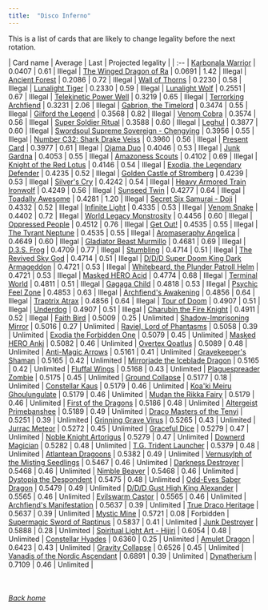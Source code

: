 ```yaml
---
title:  "Disco Inferno"
---
```


This is a list of cards that are likely to change legality before the next rotation.

| Card name | Average | Last | Projected legality |
| :-- |
[Karbonala Warrior](https://db.ygoprodeck.com/card/?search=Karbonala%20Warrior) | 0.0407 | 0.61 | Illegal |
[The Winged Dragon of Ra](https://db.ygoprodeck.com/card/?search=The%20Winged%20Dragon%20of%20Ra) | 0.0691 | 1.42 | Illegal |
[Ancient Forest](https://db.ygoprodeck.com/card/?search=Ancient%20Forest) | 0.2086 | 0.72 | Illegal |
[Wall of Thorns](https://db.ygoprodeck.com/card/?search=Wall%20of%20Thorns) | 0.2230 | 0.58 | Illegal |
[Lunalight Tiger](https://db.ygoprodeck.com/card/?search=Lunalight%20Tiger) | 0.2330 | 0.59 | Illegal |
[Lunalight Wolf](https://db.ygoprodeck.com/card/?search=Lunalight%20Wolf) | 0.2551 | 0.67 | Illegal |
[Telekinetic Power Well](https://db.ygoprodeck.com/card/?search=Telekinetic%20Power%20Well) | 0.3219 | 0.65 | Illegal |
[Terrorking Archfiend](https://db.ygoprodeck.com/card/?search=Terrorking%20Archfiend) | 0.3231 | 2.06 | Illegal |
[Gabrion, the Timelord](https://db.ygoprodeck.com/card/?search=Gabrion,%20the%20Timelord) | 0.3474 | 0.55 | Illegal |
[Gilford the Legend](https://db.ygoprodeck.com/card/?search=Gilford%20the%20Legend) | 0.3568 | 0.82 | Illegal |
[Venom Cobra](https://db.ygoprodeck.com/card/?search=Venom%20Cobra) | 0.3574 | 0.56 | Illegal |
[Super Soldier Ritual](https://db.ygoprodeck.com/card/?search=Super%20Soldier%20Ritual) | 0.3588 | 0.60 | Illegal |
[Leghul](https://db.ygoprodeck.com/card/?search=Leghul) | 0.3877 | 0.60 | Illegal |
[Swordsoul Supreme Sovereign - Chengying](https://db.ygoprodeck.com/card/?search=Swordsoul%20Supreme%20Sovereign%20-%20Chengying) | 0.3956 | 0.55 | Illegal |
[Number C32: Shark Drake Veiss](https://db.ygoprodeck.com/card/?search=Number%20C32:%20Shark%20Drake%20Veiss) | 0.3960 | 0.56 | Illegal |
[Present Card](https://db.ygoprodeck.com/card/?search=Present%20Card) | 0.3977 | 0.61 | Illegal |
[Ojama Duo](https://db.ygoprodeck.com/card/?search=Ojama%20Duo) | 0.4046 | 0.53 | Illegal |
[Junk Gardna](https://db.ygoprodeck.com/card/?search=Junk%20Gardna) | 0.4053 | 0.55 | Illegal |
[Amazoness Scouts](https://db.ygoprodeck.com/card/?search=Amazoness%20Scouts) | 0.4102 | 0.69 | Illegal |
[Knight of the Red Lotus](https://db.ygoprodeck.com/card/?search=Knight%20of%20the%20Red%20Lotus) | 0.4146 | 0.54 | Illegal |
[Exodia, the Legendary Defender](https://db.ygoprodeck.com/card/?search=Exodia,%20the%20Legendary%20Defender) | 0.4235 | 0.52 | Illegal |
[Golden Castle of Stromberg](https://db.ygoprodeck.com/card/?search=Golden%20Castle%20of%20Stromberg) | 0.4239 | 0.53 | Illegal |
[Silver's Cry](https://db.ygoprodeck.com/card/?search=Silver's%20Cry) | 0.4242 | 0.54 | Illegal |
[Heavy Armored Train Ironwolf](https://db.ygoprodeck.com/card/?search=Heavy%20Armored%20Train%20Ironwolf) | 0.4249 | 0.56 | Illegal |
[Sunseed Twin](https://db.ygoprodeck.com/card/?search=Sunseed%20Twin) | 0.4277 | 0.64 | Illegal |
[Toadally Awesome](https://db.ygoprodeck.com/card/?search=Toadally%20Awesome) | 0.4281 | 1.20 | Illegal |
[Secret Six Samurai - Doji](https://db.ygoprodeck.com/card/?search=Secret%20Six%20Samurai%20-%20Doji) | 0.4332 | 0.52 | Illegal |
[Infinite Light](https://db.ygoprodeck.com/card/?search=Infinite%20Light) | 0.4335 | 0.53 | Illegal |
[Venom Snake](https://db.ygoprodeck.com/card/?search=Venom%20Snake) | 0.4402 | 0.72 | Illegal |
[World Legacy Monstrosity](https://db.ygoprodeck.com/card/?search=World%20Legacy%20Monstrosity) | 0.4456 | 0.60 | Illegal |
[Oppressed People](https://db.ygoprodeck.com/card/?search=Oppressed%20People) | 0.4512 | 0.76 | Illegal |
[Get Out!](https://db.ygoprodeck.com/card/?search=Get%20Out!) | 0.4535 | 0.55 | Illegal |
[The Tyrant Neptune](https://db.ygoprodeck.com/card/?search=The%20Tyrant%20Neptune) | 0.4535 | 0.55 | Illegal |
[Aromaseraphy Angelica](https://db.ygoprodeck.com/card/?search=Aromaseraphy%20Angelica) | 0.4649 | 0.60 | Illegal |
[Gladiator Beast Murmillo](https://db.ygoprodeck.com/card/?search=Gladiator%20Beast%20Murmillo) | 0.4681 | 0.69 | Illegal |
[D.3.S. Frog](https://db.ygoprodeck.com/card/?search=D.3.S.%20Frog) | 0.4709 | 0.77 | Illegal |
[Stumbling](https://db.ygoprodeck.com/card/?search=Stumbling) | 0.4714 | 0.51 | Illegal |
[The Revived Sky God](https://db.ygoprodeck.com/card/?search=The%20Revived%20Sky%20God) | 0.4714 | 0.51 | Illegal |
[D/D/D Super Doom King Dark Armageddon](https://db.ygoprodeck.com/card/?search=D/D/D%20Super%20Doom%20King%20Dark%20Armageddon) | 0.4721 | 0.53 | Illegal |
[Whitebeard, the Plunder Patroll Helm](https://db.ygoprodeck.com/card/?search=Whitebeard,%20the%20Plunder%20Patroll%20Helm) | 0.4721 | 0.53 | Illegal |
[Masked HERO Acid](https://db.ygoprodeck.com/card/?search=Masked%20HERO%20Acid) | 0.4774 | 0.68 | Illegal |
[Terminal World](https://db.ygoprodeck.com/card/?search=Terminal%20World) | 0.4811 | 0.51 | Illegal |
[Gagaga Child](https://db.ygoprodeck.com/card/?search=Gagaga%20Child) | 0.4818 | 0.53 | Illegal |
[Psychic Feel Zone](https://db.ygoprodeck.com/card/?search=Psychic%20Feel%20Zone) | 0.4853 | 0.63 | Illegal |
[Archfiend's Awakening](https://db.ygoprodeck.com/card/?search=Archfiend's%20Awakening) | 0.4856 | 0.64 | Illegal |
[Traptrix Atrax](https://db.ygoprodeck.com/card/?search=Traptrix%20Atrax) | 0.4856 | 0.64 | Illegal |
[Tour of Doom](https://db.ygoprodeck.com/card/?search=Tour%20of%20Doom) | 0.4907 | 0.51 | Illegal |
[Underdog](https://db.ygoprodeck.com/card/?search=Underdog) | 0.4907 | 0.51 | Illegal |
[Charubin the Fire Knight](https://db.ygoprodeck.com/card/?search=Charubin%20the%20Fire%20Knight) | 0.4911 | 0.52 | Illegal |
[Faith Bird](https://db.ygoprodeck.com/card/?search=Faith%20Bird) | 0.5009 | 0.25 | Unlimited |
[Shadow-Imprisoning Mirror](https://db.ygoprodeck.com/card/?search=Shadow-Imprisoning%20Mirror) | 0.5016 | 0.27 | Unlimited |
[Raviel, Lord of Phantasms](https://db.ygoprodeck.com/card/?search=Raviel,%20Lord%20of%20Phantasms) | 0.5058 | 0.39 | Unlimited |
[Exodia the Forbidden One](https://db.ygoprodeck.com/card/?search=Exodia%20the%20Forbidden%20One) | 0.5079 | 0.45 | Unlimited |
[Masked HERO Anki](https://db.ygoprodeck.com/card/?search=Masked%20HERO%20Anki) | 0.5082 | 0.46 | Unlimited |
[Overtex Qoatlus](https://db.ygoprodeck.com/card/?search=Overtex%20Qoatlus) | 0.5089 | 0.48 | Unlimited |
[Anti-Magic Arrows](https://db.ygoprodeck.com/card/?search=Anti-Magic%20Arrows) | 0.5161 | 0.41 | Unlimited |
[Gravekeeper's Shaman](https://db.ygoprodeck.com/card/?search=Gravekeeper's%20Shaman) | 0.5165 | 0.42 | Unlimited |
[Mirrorjade the Iceblade Dragon](https://db.ygoprodeck.com/card/?search=Mirrorjade%20the%20Iceblade%20Dragon) | 0.5165 | 0.42 | Unlimited |
[Fluffal Wings](https://db.ygoprodeck.com/card/?search=Fluffal%20Wings) | 0.5168 | 0.43 | Unlimited |
[Plaguespreader Zombie](https://db.ygoprodeck.com/card/?search=Plaguespreader%20Zombie) | 0.5175 | 0.45 | Unlimited |
[Ground Collapse](https://db.ygoprodeck.com/card/?search=Ground%20Collapse) | 0.5177 | 0.18 | Unlimited |
[Constellar Kaus](https://db.ygoprodeck.com/card/?search=Constellar%20Kaus) | 0.5179 | 0.46 | Unlimited |
[Koa'ki Meiru Ghoulungulate](https://db.ygoprodeck.com/card/?search=Koa'ki%20Meiru%20Ghoulungulate) | 0.5179 | 0.46 | Unlimited |
[Mudan the Rikka Fairy](https://db.ygoprodeck.com/card/?search=Mudan%20the%20Rikka%20Fairy) | 0.5179 | 0.46 | Unlimited |
[First of the Dragons](https://db.ygoprodeck.com/card/?search=First%20of%20the%20Dragons) | 0.5186 | 0.48 | Unlimited |
[Altergeist Primebanshee](https://db.ygoprodeck.com/card/?search=Altergeist%20Primebanshee) | 0.5189 | 0.49 | Unlimited |
[Draco Masters of the Tenyi](https://db.ygoprodeck.com/card/?search=Draco%20Masters%20of%20the%20Tenyi) | 0.5251 | 0.39 | Unlimited |
[Grinning Grave Virus](https://db.ygoprodeck.com/card/?search=Grinning%20Grave%20Virus) | 0.5265 | 0.43 | Unlimited |
[Jurrac Meteor](https://db.ygoprodeck.com/card/?search=Jurrac%20Meteor) | 0.5272 | 0.45 | Unlimited |
[Graceful Dice](https://db.ygoprodeck.com/card/?search=Graceful%20Dice) | 0.5279 | 0.47 | Unlimited |
[Noble Knight Artorigus](https://db.ygoprodeck.com/card/?search=Noble%20Knight%20Artorigus) | 0.5279 | 0.47 | Unlimited |
[Downerd Magician](https://db.ygoprodeck.com/card/?search=Downerd%20Magician) | 0.5282 | 0.48 | Unlimited |
[T.G. Trident Launcher](https://db.ygoprodeck.com/card/?search=T.G.%20Trident%20Launcher) | 0.5379 | 0.48 | Unlimited |
[Atlantean Dragoons](https://db.ygoprodeck.com/card/?search=Atlantean%20Dragoons) | 0.5382 | 0.49 | Unlimited |
[Vernusylph of the Misting Seedlings](https://db.ygoprodeck.com/card/?search=Vernusylph%20of%20the%20Misting%20Seedlings) | 0.5467 | 0.46 | Unlimited |
[Darkness Destroyer](https://db.ygoprodeck.com/card/?search=Darkness%20Destroyer) | 0.5468 | 0.46 | Unlimited |
[Nimble Beaver](https://db.ygoprodeck.com/card/?search=Nimble%20Beaver) | 0.5468 | 0.46 | Unlimited |
[Dystopia the Despondent](https://db.ygoprodeck.com/card/?search=Dystopia%20the%20Despondent) | 0.5475 | 0.48 | Unlimited |
[Odd-Eyes Saber Dragon](https://db.ygoprodeck.com/card/?search=Odd-Eyes%20Saber%20Dragon) | 0.5479 | 0.49 | Unlimited |
[D/D/D Gust High King Alexander](https://db.ygoprodeck.com/card/?search=D/D/D%20Gust%20High%20King%20Alexander) | 0.5565 | 0.46 | Unlimited |
[Evilswarm Castor](https://db.ygoprodeck.com/card/?search=Evilswarm%20Castor) | 0.5565 | 0.46 | Unlimited |
[Archfiend's Manifestation](https://db.ygoprodeck.com/card/?search=Archfiend's%20Manifestation) | 0.5637 | 0.39 | Unlimited |
[True Draco Heritage](https://db.ygoprodeck.com/card/?search=True%20Draco%20Heritage) | 0.5637 | 0.39 | Unlimited |
[Mystic Mine](https://db.ygoprodeck.com/card/?search=Mystic%20Mine) | 0.5721 | 0.08 | Forbidden |
[Supermagic Sword of Raptinus](https://db.ygoprodeck.com/card/?search=Supermagic%20Sword%20of%20Raptinus) | 0.5837 | 0.41 | Unlimited |
[Junk Destroyer](https://db.ygoprodeck.com/card/?search=Junk%20Destroyer) | 0.5888 | 0.28 | Unlimited |
[Spiritual Light Art - Hijiri](https://db.ygoprodeck.com/card/?search=Spiritual%20Light%20Art%20-%20Hijiri) | 0.6054 | 0.48 | Unlimited |
[Constellar Hyades](https://db.ygoprodeck.com/card/?search=Constellar%20Hyades) | 0.6360 | 0.25 | Unlimited |
[Amulet Dragon](https://db.ygoprodeck.com/card/?search=Amulet%20Dragon) | 0.6423 | 0.43 | Unlimited |
[Gravity Collapse](https://db.ygoprodeck.com/card/?search=Gravity%20Collapse) | 0.6526 | 0.45 | Unlimited |
[Vanadis of the Nordic Ascendant](https://db.ygoprodeck.com/card/?search=Vanadis%20of%20the%20Nordic%20Ascendant) | 0.6891 | 0.39 | Unlimited |
[Dynatherium](https://db.ygoprodeck.com/card/?search=Dynatherium) | 0.7109 | 0.46 | Unlimited |

<br>

###### [Back home](index)